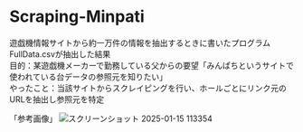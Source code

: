 # Scraping-Minpati
遊戯機情報サイトから約一万件の情報を抽出するときに書いたプログラム
FullData.csvが抽出した結果
<br>
目的：某遊戯機メーカーで勤務している父からの要望「みんぱちというサイトで使われている台データの参照元を知りたい」<br>
やったこと：当該サイトからスクレイピングを行い、ホールごとにリンク元のURLを抽出し参照元を特定
<br>


「参考画像」
![スクリーンショット 2025-01-15 113354](https://github.com/user-attachments/assets/de308ac7-d68c-4509-964b-0711da5ecd16)
